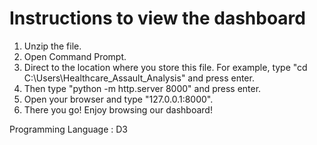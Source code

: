 # Instructions to view the dashboard
1. Unzip the file.
3. Open Command Prompt.
4. Direct to the location where you store this file. For example, type "cd C:\Users\Healthcare_Assault_Analysis" and press enter.
5. Then type "python -m http.server 8000" and press enter.
6. Open your browser and type "127.0.0.1:8000".
7. There you go! Enjoy browsing our dashboard!

Programming Language : D3
